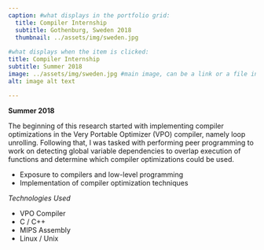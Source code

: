 ```yaml
---
caption: #what displays in the portfolio grid:
  title: Compiler Internship
  subtitle: Gothenburg, Sweden 2018
  thumbnail: ../assets/img/sweden.jpg
  
#what displays when the item is clicked:
title: Compiler Internship
subtitle: Summer 2018
image: ../assets/img/sweden.jpg #main image, can be a link or a file in assets/img/portfolio
alt: image alt text

---
```

**Summer 2018**

The beginning of this research started with implementing compiler optimizations in the Very Portable Optimizer (VPO) compiler, namely loop unrolling. Following that, I was tasked with performing peer programming to work on detecting global variable dependencies to overlap execution of functions and determine which compiler optimizations could be used.

  - Exposure to compilers and low-level programming
  - Implementation of compiler optimization techniques

*Technologies Used*

  - VPO Compiler
  - C / C++
  - MIPS Assembly
  - Linux / Unix
